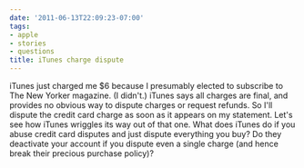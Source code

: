 ```yaml
---
date: '2011-06-13T22:09:23-07:00'
tags:
- apple
- stories
- questions
title: iTunes charge dispute
---
```


iTunes just charged me $6 because I presumably elected to subscribe to The New Yorker magazine. (I didn't.) iTunes says all charges are final, and provides no obvious way to dispute charges or request refunds. So I'll dispute the credit card charge as soon as it appears on my statement. Let's see how iTunes wriggles its way out of that one. What does iTunes do if you abuse credit card disputes and just dispute everything you buy? Do they deactivate your account if you dispute even a single charge (and hence break their precious purchase policy)?
